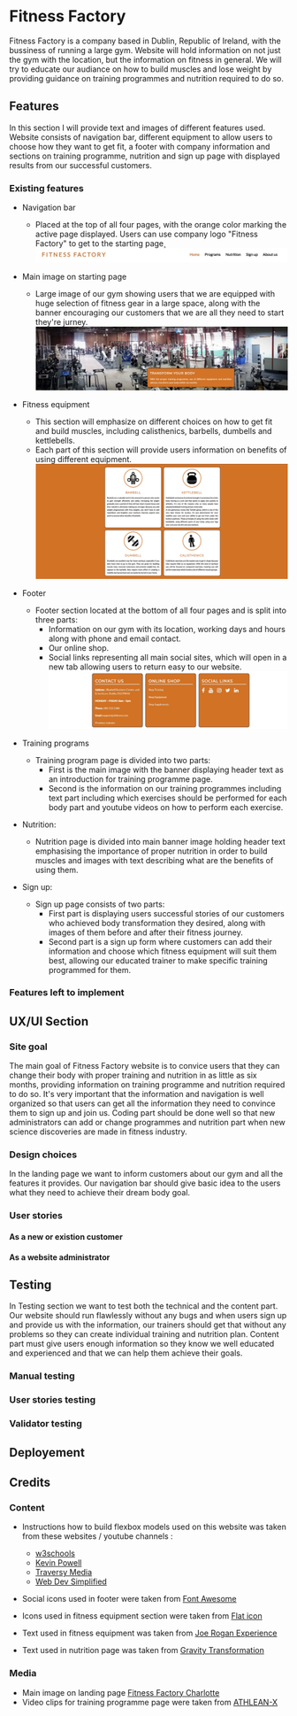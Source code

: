 # Fitness Factory

Fitness Factory is a company based in Dublin, Republic of Ireland, with the bussiness of running a large
gym. Website will hold information on not just the gym with the location, but the information 
on fitness in general. We will try to educate our audiance on how to build muscles and lose weight by providing guidance
on training programmes and nutrition required to do so.

## Features

In this section I will provide text and images of different features used. Website consists of navigation bar, different 
equipment to allow users to choose how they want to get fit, a footer with company information and sections on training programme,
nutrition and sign up page with displayed results from our successful customers.

### Existing features

* Navigation bar
  * Placed at the top of all four pages, with the orange color marking the active page displayed. Users can use company logo "Fitness Factory" to
  get to the starting page¸
![NAvigation bar](documentation/navbar.jpg)

* Main image on starting page
  * Large image of our gym showing users that we are equipped with huge selection of fitness gear in a large space, along with the banner encouraging our
  customers that we are all they need to start they're jurney.
![Main image](documentation/main_image.jpg)
* Fitness equipment
  * This section will emphasize on different choices on how to get fit and build muscles, including calisthenics, barbells, dumbells and kettlebells.
  * Each part of this section will provide users information on benefits of using different equipment.
![Fitness equipment](documentation/fitness_equipment.jpg)
* Footer
  * Footer section located at the bottom of all four pages and is split into three parts:
    * Information on our gym with its location, working days and hours along with phone and email contact.
    * Our online shop.
    * Social links representing all main social sites, which will open in a new tab allowing users to return easy to our website.
![Footer](documentation/footer.jpg)
* Training programs
  * Training program page is divided into two parts:
    * First is the main image with the banner displaying header text as an introduction for training programme page.
    * Second is the information on our training programmes including text part including which exercises should be performed for each body part
     and youtube videos on how to perform each exercise.
    
* Nutrition:
  * Nutrition page is divided into main banner image holding header text emphasising the importance of proper nutrition in order to build muscles
  and images with text describing what are the benefits of using them.

* Sign up:
  * Sign up page consists of two parts:
    * First part is displaying users successful stories of our customers who achieved body transformation they desired, along with images of
    them before and after their fitness journey.
    * Second part is a sign up form where customers can add their information and choose which fitness equipment will suit them best, allowing our
    educated trainer to make specific training programmed for them.

### Features left to implement

## UX/UI Section

### Site goal

The main goal of Fitness Factory website is to convice users that they can change their body with proper training and nutrition in as little as six
months, providing information on training programme and nutrition required to do so. It's very important that the information and navigation is well 
organized so that users can get all the information they need to convince them to sign up and join us. Coding part should be done well so that new 
administrators can add or change programmes and nutrition part when new science discoveries are made in fitness industry.

### Design choices
In the landing page we want to inform customers about our gym and all the features it provides. Our navigation bar should give basic idea to the users
what they need to achieve their dream body goal.
### User stories

#### As a new or existion customer

#### As a website administrator

## Testing
In Testing section we want to test both the technical and the content part. Our website should run flawlessly without any bugs and when users sign up and
provide us with the information, our trainers should get that without any problems so they can create individual training and nutrition plan. Content part 
must give users enough information so they know we well educated and experienced and that we can help them achieve their goals.
### Manual testing

### User stories testing

### Validator testing

## Deployement

## Credits
### Content
* Instructions how to build flexbox models used on this website was taken from these websites / youtube channels :
  * [w3schools](https://www.w3schools.com/)
  * [Kevin Powell](https://www.youtube.com/kepowob)
  * [Traversy Media](https://www.youtube.com/c/TraversyMedia)
  * [Web Dev Simplified](https://www.youtube.com/c/WebDevSimplified)

* Social icons used in footer were taken from  [Font Awesome](https://fontawesome.com/)
* Icons used in fitness equipment section were taken from [Flat icon](https://www.flaticon.com/)
* Text used in fitness equipment was taken from [Joe Rogan Experience](https://www.youtube.com/c/joerogan/)
* Text used in nutrition page was taken from [Gravity Transformation](https://www.youtube.com/user/GravityTrainingSol/)
### Media
* Main image on landing page [Fitness Factory Charlotte](https://www.fitnessfactorycharlotte.com/)
* Video clips for training programme page were taken from [ATHLEAN-X](https://www.youtube.com/c/athleanx/)